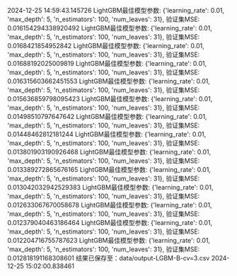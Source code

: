2024-12-25 14:59:43.145726
LightGBM最佳模型参数: {'learning_rate': 0.01, 'max_depth': 5, 'n_estimators': 100, 'num_leaves': 31}, 验证集MSE: 0.016154294338920492
LightGBM最佳模型参数: {'learning_rate': 0.01, 'max_depth': 5, 'n_estimators': 100, 'num_leaves': 31}, 验证集MSE: 0.0168421854952842
LightGBM最佳模型参数: {'learning_rate': 0.01, 'max_depth': 5, 'n_estimators': 100, 'num_leaves': 31}, 验证集MSE: 0.01688192025009819
LightGBM最佳模型参数: {'learning_rate': 0.01, 'max_depth': 5, 'n_estimators': 100, 'num_leaves': 31}, 验证集MSE: 0.016315603662451553
LightGBM最佳模型参数: {'learning_rate': 0.01, 'max_depth': 5, 'n_estimators': 100, 'num_leaves': 31}, 验证集MSE: 0.015636859798095423
LightGBM最佳模型参数: {'learning_rate': 0.01, 'max_depth': 5, 'n_estimators': 100, 'num_leaves': 31}, 验证集MSE: 0.01498510797647642
LightGBM最佳模型参数: {'learning_rate': 0.01, 'max_depth': 5, 'n_estimators': 100, 'num_leaves': 31}, 验证集MSE: 0.01448462812181244
LightGBM最佳模型参数: {'learning_rate': 0.01, 'max_depth': 5, 'n_estimators': 100, 'num_leaves': 31}, 验证集MSE: 0.013801903190926468
LightGBM最佳模型参数: {'learning_rate': 0.01, 'max_depth': 5, 'n_estimators': 100, 'num_leaves': 31}, 验证集MSE: 0.013389272865676165
LightGBM最佳模型参数: {'learning_rate': 0.01, 'max_depth': 5, 'n_estimators': 100, 'num_leaves': 31}, 验证集MSE: 0.013042032942529383
LightGBM最佳模型参数: {'learning_rate': 0.01, 'max_depth': 5, 'n_estimators': 100, 'num_leaves': 31}, 验证集MSE: 0.012633067670058678
LightGBM最佳模型参数: {'learning_rate': 0.01, 'max_depth': 5, 'n_estimators': 100, 'num_leaves': 31}, 验证集MSE: 0.012379040463186464
LightGBM最佳模型参数: {'learning_rate': 0.01, 'max_depth': 5, 'n_estimators': 100, 'num_leaves': 31}, 验证集MSE: 0.012204716755787623
LightGBM最佳模型参数: {'learning_rate': 0.01, 'max_depth': 5, 'n_estimators': 100, 'num_leaves': 31}, 验证集MSE: 0.012818191168308601
结果已保存至：data/output-LGBM-B-cv=3.csv
2024-12-25 15:02:00.838461